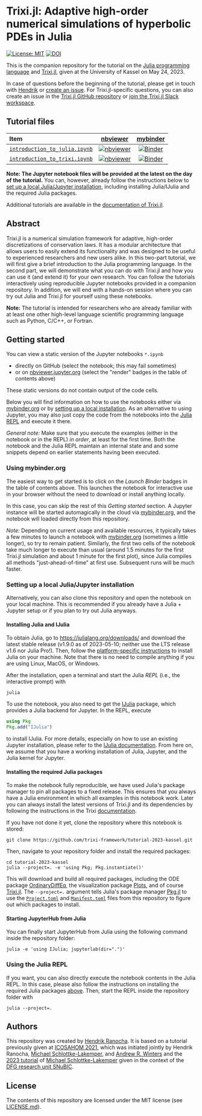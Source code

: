 # Trixi.jl: Adaptive high-order numerical simulations of hyperbolic PDEs in Julia

[![License: MIT](https://img.shields.io/badge/License-MIT-success.svg)](https://opensource.org/licenses/MIT)
[![DOI](https://zenodo.org/badge/DOI/TODO.svg)](https://doi.org/TODO)

This is the companion repository for the tutorial on the
[Julia programming language](https://julialang.org) and
[Trixi.jl](https://github.com/trixi-framework/Trixi.jl),
given at the University of Kassel on May 24, 2023.

In case of questions before the beginning of the tutorial, please get in touch with
[Hendrik](https://ranocha.de) or
[create an issue](https://github.com/trixi-framework/tutorial-2023-kassel/issues/new).
For Trixi.jl-specific questions, you can also create an issue in the
[Trixi.jl GitHub repository](https://github.com/trixi-framework/Trixi.jl)
or
[join the Trixi.jl Slack workspace](https://join.slack.com/t/trixi-framework/shared_invite/zt-sgkc6ppw-6OXJqZAD5SPjBYqLd8MU~g).


## Tutorial files

| Item | [nbviewer](https://nbviewer.jupyter.org/) | [mybinder](https://mybinder.org/) |
|:-|:-:|:-:|
| [`introduction_to_julia.ipynb`](introduction_to_julia.ipynb) | [![nbviewer](https://raw.githubusercontent.com/jupyter/design/master/logos/Badges/nbviewer_badge.svg)](https://nbviewer.jupyter.org/github/trixi-framework/tutorial-2023-kassel/blob/main/introduction_to_julia.ipynb) | [![Binder](https://mybinder.org/badge_logo.svg)](https://mybinder.org/v2/gh/trixi-framework/tutorial-2023-kassel/HEAD?filepath=introduction_to_julia.ipynb) |
| [`introduction_to_trixi.ipynb`](introduction_to_trixi.ipynb) | [![nbviewer](https://raw.githubusercontent.com/jupyter/design/master/logos/Badges/nbviewer_badge.svg)](https://nbviewer.jupyter.org/github/trixi-framework/tutorial-2023-kassel/blob/main/introduction_to_trixi.ipynb) | [![Binder](https://mybinder.org/badge_logo.svg)](https://mybinder.org/v2/gh/trixi-framework/tutorial-2023-kassel/HEAD?filepath=introduction_to_trixi.ipynb) |

**Note: The Jupyter notebook files will be provided at the latest on the day of the
tutorial.** You can, however, already follow the instructions
below to
[set up a local Julia/Jupyter installation](#setting-up-a-local-juliajupyter-installation),
including installing Julia/IJulia and the required Julia packages.

Additional tutorials are available in the
[documentation of Trixi.jl](https://trixi-framework.github.io/Trixi.jl/stable/).


## Abstract

Trixi.jl is a numerical simulation framework for adaptive, high-order
discretizations of conservation laws. It has a modular architecture that
allows users to easily extend its functionality and was designed to be
useful to experienced researchers and new users alike.
In this two-part tutorial, we will first give a brief introduction to the
Julia programming language. In the second part, we will
demonstrate what you can do with Trixi.jl and how you can use it (and extend it)
for your own research. You can follow the tutorials interactively
using reproducible Jupyter notebooks provided in a companion repository.
In addition, we will end with a hands-on session where you can try out
Julia and Trixi.jl for yourself using these notebooks.

**Note:** The tutorial is intended for researchers who are already
familiar with at least one other high-level language scientific programming
language such as Python, C/C++, or Fortran.


## Getting started

You can view a static version of the Jupyter notebooks `*.ipynb`

- directly on GitHub (select the notebook; this may fail sometimes)
- or on [nbviewer.jupyter.org](https://nbviewer.jupyter.org/)
  (select the "render" badges in the table of contents above)

These static versions do not contain output of the code cells.

Below you will find information on how to use the notebooks either via
[mybinder.org](#using-mybinderorg) or by
[setting up a local installation](#setting-up-a-local-juliajupyter-installation).
As an alternative to using Jupyter, you may also just copy the code from the
notebooks into the [Julia REPL](#using-the-julia-repl) and execute it there.

*General note:* Make sure that you execute the examples (either in the notebook
or in the REPL) *in order*, at least for the first time. Both the notebook and
the Julia REPL maintain an internal state and and some snippets depend on
earlier statements having been executed.

### Using mybinder.org

The easiest way to get started is to click on the *Launch Binder* badges
in the table of contents above.
This launches the notebook for interactive use in your browser without the need
to download or install anything locally.

In this case, you can skip the rest of this *Getting started* section. A
Jupyter instance will be started automagically in the cloud via
[mybinder.org](https://mybinder.org), and the notebook will loaded directly from
this repository.

*Note:*  Depending on current usage and available resources, it typically takes
a few minutes to launch a notebook with [mybinder.org](https://mybinder.org)
(sometimes a little longer), so try to remain patient. Similarly, the first two
cells of the notebook take much longer to execute than usual (around 1.5 minutes
for the first Trixi.jl simulation and about 1 minute for the first plot), since
Julia compiles all methods "just-ahead-of-time" at first use. Subsequent runs
will be much faster.

### Setting up a local Julia/Jupyter installation

Alternatively, you can also clone this repository and open the notebook on your
local machine. This is recommended if you already have a Julia + Jupyter setup
or if you plan to try out Julia anyways.

#### Installing Julia and IJulia

To obtain Julia, go to https://julialang.org/downloads/ and download the latest
stable release (v1.9.0 as of 2023-05-10; neither use the LTS release v1.6 nor
Julia Pro!). Then, follow the
[platform-specific instructions](https://julialang.org/downloads/platform/)
to install Julia on your machine. Note that there is no need to compile anything
if you are using Linux, MacOS, or Windows.

After the installation, open a terminal and start the Julia *REPL*
(i.e., the interactive prompt) with
```shell
julia
```
To use the notebook, you also need to get the
[IJulia](https://github.com/JuliaLang/IJulia.jl) package, which provides a Julia
backend for Jupyter. In the REPL, execute
```julia
using Pkg
Pkg.add("IJulia")
```
to install IJulia. For more details, especially on how to use an existing Jupyter
installation, please refer to the
[IJulia documentation](https://julialang.github.io/IJulia.jl/stable/).
From here on, we assume that you have a working installation of Julia, Jupyter,
and the Julia kernel for Jupyter.

#### Installing the required Julia packages

To make the notebook fully reproducible, we have used Julia's package manager
to pin all packages to a fixed release. This ensures that you always have a
Julia environment in which all examples in this notebook work. Later you can
always install the latest versions of Trixi.jl and its dependencies by following
the instructions in the Trixi
[documentation](https://trixi-framework.github.io/Trixi.jl/stable/).

If you have not done it yet, clone the repository where this notebook is stored:
```shell
git clone https://github.com/trixi-framework/tutorial-2023-kassel.git
```
Then, navigate to your repository folder and install the required packages:
```shell
cd tutorial-2023-kassel
julia --project=. -e 'using Pkg; Pkg.instantiate()'
```
This will download and build all required packages, including the ODE package
[OrdinaryDiffEq](https://github.com/SciML/OrdinaryDiffEq.jl), the visualization
package [Plots](https://github.com/JuliaPlots/Plots.jl), and of course
[Trixi.jl](https://github.com/trixi-framework/Trixi.jl).
The `--project=.` argument tells Julia's package manager
[Pkg.jl](https://pkgdocs.julialang.org/v1/)
to use the [`Project.toml`](Project.toml) and [`Manifest.toml`](Manifest.toml)
files from this repository to figure out which packages to install.

#### Starting JupyterHub from Julia

You can finally start JupyterHub from Julia using the following command inside
the repository folder:
```shell
julia -e 'using IJulia; jupyterlab(dir=".")'
```

### Using the Julia REPL

If you want, you can also directly execute the notebook contents in the Julia
REPL. In this case, please also follow the instructions on installing the
required Julia packages [above](#installing-the-required-julia-packages). Then,
start the REPL inside the repository folder with
```shell
julia --project=.
```


## Authors
This repository was created by [Hendrik Ranocha](htttps://ranocha.de).
It is based on a tutorial previously given at
[ICOSAHOM 2021](https://github.com/trixi-framework/tutorial-2021-icosahom),
which was initiated jointly by Hendrik Ranocha,
[Michael Schlottke-Lakemper](https://lakemper.eu),
and [Andrew R. Winters](https://liu.se/en/employee/andwi94)
and the [2023 tutorial](https://github.com/trixi-framework/tutorial-2023-snubic)
of [Michael Schlottke-Lakemper](https://lakemper.eu) given in the context of the
[DFG research unit SNuBIC](https://snubic.io/).


## License

The contents of this repository are licensed under the MIT license
(see [LICENSE.md](LICENSE.md)).
